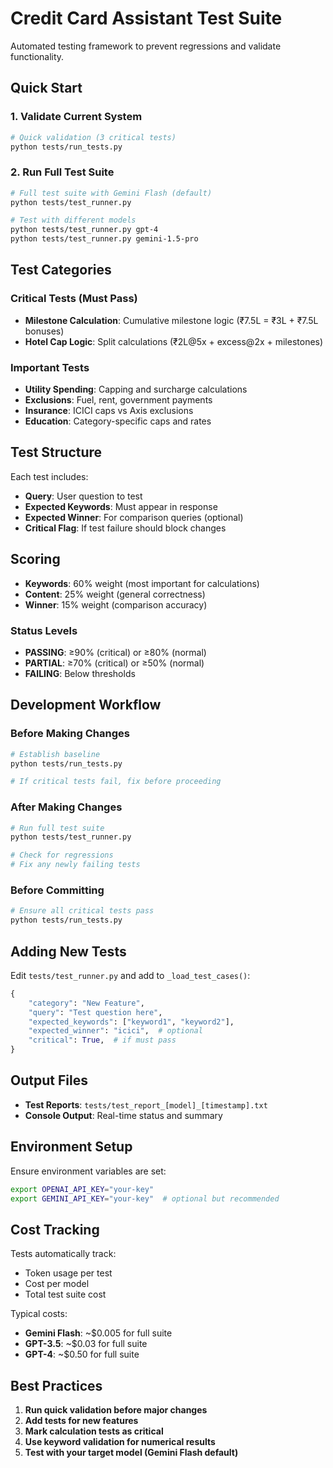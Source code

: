 # Credit Card Assistant Test Suite

Automated testing framework to prevent regressions and validate functionality.

## Quick Start

### 1. Validate Current System
```bash
# Quick validation (3 critical tests)
python tests/run_tests.py
```

### 2. Run Full Test Suite
```bash
# Full test suite with Gemini Flash (default)
python tests/test_runner.py

# Test with different models
python tests/test_runner.py gpt-4
python tests/test_runner.py gemini-1.5-pro
```

## Test Categories

### Critical Tests (Must Pass)
- **Milestone Calculation**: Cumulative milestone logic (₹7.5L = ₹3L + ₹7.5L bonuses)
- **Hotel Cap Logic**: Split calculations (₹2L@5x + excess@2x + milestones)

### Important Tests
- **Utility Spending**: Capping and surcharge calculations
- **Exclusions**: Fuel, rent, government payments
- **Insurance**: ICICI caps vs Axis exclusions
- **Education**: Category-specific caps and rates

## Test Structure

Each test includes:
- **Query**: User question to test
- **Expected Keywords**: Must appear in response
- **Expected Winner**: For comparison queries (optional)
- **Critical Flag**: If test failure should block changes

## Scoring

- **Keywords**: 60% weight (most important for calculations)
- **Content**: 25% weight (general correctness)
- **Winner**: 15% weight (comparison accuracy)

### Status Levels
- **PASSING**: ≥90% (critical) or ≥80% (normal)
- **PARTIAL**: ≥70% (critical) or ≥50% (normal) 
- **FAILING**: Below thresholds

## Development Workflow

### Before Making Changes
```bash
# Establish baseline
python tests/run_tests.py

# If critical tests fail, fix before proceeding
```

### After Making Changes
```bash
# Run full test suite
python tests/test_runner.py

# Check for regressions
# Fix any newly failing tests
```

### Before Committing
```bash
# Ensure all critical tests pass
python tests/run_tests.py
```

## Adding New Tests

Edit `tests/test_runner.py` and add to `_load_test_cases()`:

```python
{
    "category": "New Feature",
    "query": "Test question here",
    "expected_keywords": ["keyword1", "keyword2"],
    "expected_winner": "icici",  # optional
    "critical": True,  # if must pass
}
```

## Output Files

- **Test Reports**: `tests/test_report_[model]_[timestamp].txt`
- **Console Output**: Real-time status and summary

## Environment Setup

Ensure environment variables are set:
```bash
export OPENAI_API_KEY="your-key"
export GEMINI_API_KEY="your-key"  # optional but recommended
```

## Cost Tracking

Tests automatically track:
- Token usage per test
- Cost per model
- Total test suite cost

Typical costs:
- **Gemini Flash**: ~$0.005 for full suite
- **GPT-3.5**: ~$0.03 for full suite  
- **GPT-4**: ~$0.50 for full suite

## Best Practices

1. **Run quick validation before major changes**
2. **Add tests for new features**
3. **Mark calculation tests as critical**
4. **Use keyword validation for numerical results**
5. **Test with your target model (Gemini Flash default)**